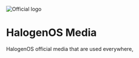 ![Official logo](http://i.imgur.com/tyw7dEw.png)
# HalogenOS Media
HalogenOS official media that are used everywhere,
